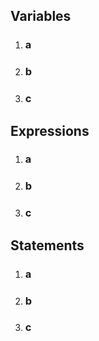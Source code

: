 ## Variables
1. ### a
2. ### b
3. ### c


## Expressions
1. ### a
2. ### b
3. ### c


## Statements
1. ### a
2. ### b
3. ### c
